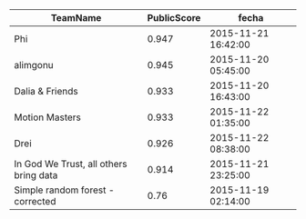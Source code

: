  TeamName| PublicScore|fecha
---|---|---
Phi|0.947|2015-11-21 16:42:00
alimgonu|0.945|2015-11-20 05:45:00
Dalia & Friends|0.933|2015-11-20 16:43:00
Motion Masters|0.933|2015-11-22 01:35:00
Drei|0.926|2015-11-22 08:38:00
In God We Trust, all others bring data|0.914|2015-11-21 23:25:00
Simple random forest - corrected|0.76|2015-11-19 02:14:00
